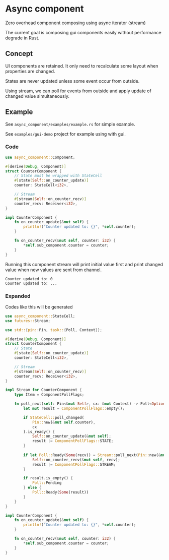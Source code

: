 # Async component
Zero overhead component composing using async iterator (stream)

The current goal is composing gui components easily without performance degrade in Rust.

## Concept
UI components are retained. It only need to recalculate some layout when properties are changed.

States are never updated unless some event occur from outside.

Using stream, we can poll for events from outside and apply update of changed value simultaneously.

## Example
See `async_component/examples/example.rs` for simple example.

See `examples/gui-demo` project for example using with gui.

### Code
```Rust
use async_component::Component;

#[derive(Debug, Component)]
struct CounterComponent {
    // State must be wrapped with StateCell
    #[state(Self::on_counter_update)]
    counter: StateCell<i32>,

    // Stream
    #[stream(Self::on_counter_recv)]
    counter_recv: Receiver<i32>,
}

impl CounterComponent {
    fn on_counter_update(&mut self) {
        println!("Counter updated to: {}", *self.counter);
    }

    fn on_counter_recv(&mut self, counter: i32) {
        *self.sub_component.counter = counter;
    }
}
```

Running this component stream will print initial value first and print changed value when new values are sent from channel.
```
Counter updated to: 0
Counter updated to: ...
```

### Expanded
Codes like this will be generated
```Rust
use async_component::StateCell;
use futures::Stream;

use std::{pin::Pin, task::{Poll, Context}};

#[derive(Debug, Component)]
struct CounterComponent {
    // State
    #[state(Self::on_counter_update)]
    counter: StateCell<i32>,

    // Stream
    #[stream(Self::on_counter_recv)]
    counter_recv: Receiver<i32>,
}

impl Stream for CounterComponent {
    type Item = ComponentPollFlags;

    fn poll_next(self: Pin<&mut Self>, cx: &mut Context) -> Poll<Option<Self::Item>> {
        let mut result = ComponentPollFlags::empty();

        if StateCell::poll_changed(
            Pin::new(&mut self.counter),
            cx
        ).is_ready() {
            Self::on_counter_update(&mut self);
            result |= ComponentPollFlags::STATE;
        }
        
        if let Poll::Ready(Some(recv)) = Stream::poll_next(Pin::new(&mut self.counter_recv), cx) {
            Self::on_counter_recv(&mut self, recv);
            result |= ComponentPollFlags::STREAM;
        }

        if result.is_empty() {
            Poll::Pending
        } else {
            Poll::Ready(Some(result))
        }
    }
}

impl CounterComponent {
    fn on_counter_update(&mut self) {
        println!("Counter updated to: {}", *self.counter);
    }

    fn on_counter_recv(&mut self, counter: i32) {
        *self.sub_component.counter = counter;
    }
}
```
